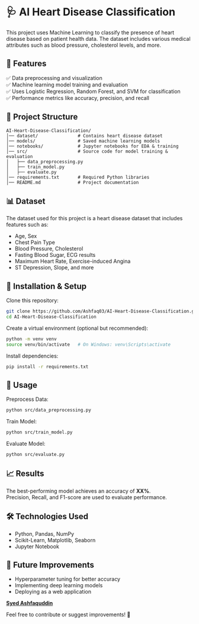 # 🩺 AI Heart Disease Classification

This project uses Machine Learning to classify the presence of heart disease based on patient health data. The dataset includes various medical attributes such as blood pressure, cholesterol levels, and more.

## 🚀 Features

✅ Data preprocessing and visualization  
✅ Machine learning model training and evaluation  
✅ Uses Logistic Regression, Random Forest, and SVM for classification  
✅ Performance metrics like accuracy, precision, and recall  

## 📂 Project Structure

```
AI-Heart-Disease-Classification/
│── dataset/               # Contains heart disease dataset
│── models/                # Saved machine learning models
│── notebooks/             # Jupyter notebooks for EDA & training
│── src/                   # Source code for model training & evaluation
│   ├── data_preprocessing.py  
│   ├── train_model.py  
│   ├── evaluate.py  
│── requirements.txt       # Required Python libraries
│── README.md              # Project documentation
```

## 📊 Dataset

The dataset used for this project is a heart disease dataset that includes features such as:

- Age, Sex  
- Chest Pain Type  
- Blood Pressure, Cholesterol  
- Fasting Blood Sugar, ECG results  
- Maximum Heart Rate, Exercise-induced Angina  
- ST Depression, Slope, and more  

## 🔧 Installation & Setup

Clone this repository:

```bash
git clone https://github.com/Ashfaq03/AI-Heart-Disease-Classification.git
cd AI-Heart-Disease-Classification
```

Create a virtual environment (optional but recommended):

```bash
python -m venv venv
source venv/bin/activate   # On Windows: venv\Scripts\activate
```

Install dependencies:

```bash
pip install -r requirements.txt
```

## 🚀 Usage

Preprocess Data:

```bash
python src/data_preprocessing.py
```

Train Model:

```bash
python src/train_model.py
```

Evaluate Model:

```bash
python src/evaluate.py
```

## 📈 Results

The best-performing model achieves an accuracy of **XX%**.  
Precision, Recall, and F1-score are used to evaluate performance.

## 🛠️ Technologies Used

- Python, Pandas, NumPy  
- Scikit-Learn, Matplotlib, Seaborn  
- Jupyter Notebook  

## 📌 Future Improvements

- Hyperparameter tuning for better accuracy  
- Implementing deep learning models  
- Deploying as a web application  


**[Syed Ashfaquddin](https://www.linkedin.com/in/syedashfaquddin/)**  

Feel free to contribute or suggest improvements! 🚀

